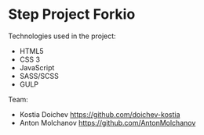 # Step Project Forkio

Technologies used in the project:

- HTML5 
- CSS 3
- JavaScript
- SASS/SCSS
- GULP

Team:

- Kostia Doichev https://github.com/doichev-kostia
- Anton Molchanov https://github.com/AntonMolchanov


  
